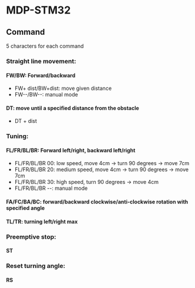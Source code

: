 # MDP-STM32

## Command
5 characters for each command

### Straight line movement:
#### FW/BW: Forward/backward
- FW+ dist/BW+dist: move given distance
- FW--/BW--: manual mode
#### DT: move until a specified distance from the obstacle
- DT + dist

### Tuning:
#### FL/FR/BL/BR: Forward left/right, backward left/right
- FL/FR/BL/BR 00: low speed, move 4cm -> turn 90 degrees -> move 7cm
- FL/FR/BL/BR 20: medium speed, move 4cm -> turn 90 degrees -> move 7cm
- FL/FR/BL/BR 30: high speed, turn 90 degrees -> move 4cm
- FL/FR/BL/BR --: manual mode
#### FA/FC/BA/BC: forward/backward clockwise/anti-clockwise rotation with specified angle
#### TL/TR: turning left/right max

### Preemptive stop:
#### ST

### Reset turning angle:
#### RS
